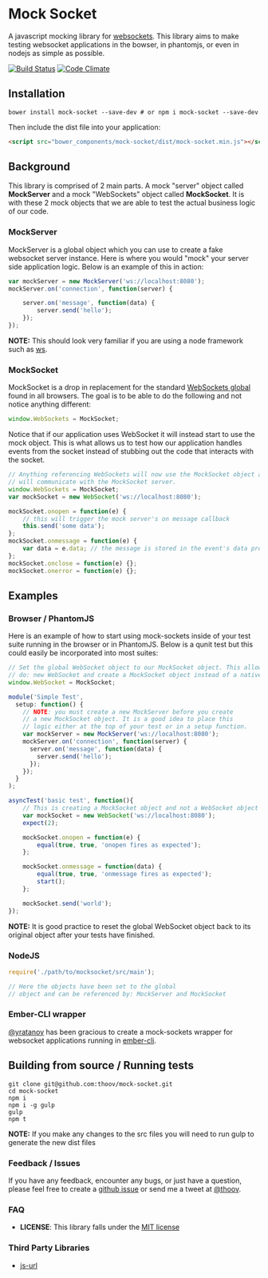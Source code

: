 # Mock Socket

A javascript mocking library for [websockets](https://developer.mozilla.org/en-US/docs/WebSockets). This library aims to make testing websocket applications in the bowser, in phantomjs, or even in nodejs as simple as possible.


[![Build Status](https://travis-ci.org/thoov/mock-socket.svg?branch=master)](https://travis-ci.org/thoov/mock-socket)
[![Code Climate](https://codeclimate.com/github/thoov/mock-socket/badges/gpa.svg)](https://codeclimate.com/github/thoov/mock-socket)

## Installation

```shell
bower install mock-socket --save-dev # or npm i mock-socket --save-dev
```

Then include the dist file into your application:
```html
<script src="bower_components/mock-socket/dist/mock-socket.min.js"></script>
```

## Background

This library is comprised of 2 main parts. A mock "server" object called **MockServer** and a mock "WebSockets" object
called **MockSocket**. It is with these 2 mock objects that we are able to test the actual business logic of our code.

### MockServer

MockServer is a global object which you can use to create a fake websocket server instance. Here
is where you would "mock" your server side application logic. Below is an example of this in action:

```js
var mockServer = new MockServer('ws://localhost:8080');
mockServer.on('connection', function(server) {

    server.on('message', function(data) {
        server.send('hello');
    });
});
```

**NOTE:** This should look very familiar if you are using a node framework such as [ws](https://github.com/einaros/ws).

### MockSocket

MockSocket is a drop in replacement for the standard [WebSockets global](https://developer.mozilla.org/en-US/docs/Web/API/WebSocket)
found in all browsers. The goal is to be able to do the following and not notice anything different:

```js
window.WebSockets = MockSocket;
```

Notice that if our application uses WebSocket it will instead start to use the mock object.
This is what allows us to test how our application handles events from the socket instead of stubbing
out the code that interacts with the socket.

```js
// Anything referencing WebSockets will now use the MockSocket object and
// will communicate with the MockSocket server.
window.WebSockets = MockSocket;
var mockSocket = new WebSocket('ws://localhost:8080');

mockSocket.onopen = function(e) {
    // this will trigger the mock server's on message callback
    this.send('some data');
};
mockSocket.onmessage = function(e) {
    var data = e.data; // the message is stored in the event's data property
};
mockSocket.onclose = function(e) {};
mockSocket.onerror = function(e) {};
```

## Examples

### Browser / PhantomJS

Here is an example of how to start using mock-sockets inside of your test suite running in the browser or in PhantomJS. Below is
a qunit test but this could easily be incorporated into most suites:

```js
// Set the global WebSocket object to our MockSocket object. This allows us to
// do: new WebSocket and create a MockSocket object instead of a native WebSocket object.
window.WebSocket = MockSocket;

module('Simple Test',
  setup: function() {
    // NOTE: you must create a new MockServer before you create
    // a new MockSocket object. It is a good idea to place this
    // logic either at the top of your test or in a setup function.
    var mockServer = new MockServer('ws://localhost:8080');
    mockServer.on('connection', function(server) {
      server.on('message', function(data) {
        server.send('hello');
      });
    });
  }
);

asyncTest('basic test', function(){
    // This is creating a MockSocket object and not a WebSocket object
    var mockSocket = new WebSocket('ws://localhost:8080');
    expect(2);

    mockSocket.onopen = function(e) {
        equal(true, true, 'onopen fires as expected');
    };

    mockSocket.onmessage = function(data) {
        equal(true, true, 'onmessage fires as expected');
        start();
    };

    mockSocket.send('world');
});
```

**NOTE:** It is good practice to reset the global WebSocket object back to its original object after your tests have finished.

### NodeJS

```js
require('./path/to/mocksocket/src/main');

// Here the objects have been set to the global
// object and can be referenced by: MockServer and MockSocket
```

### Ember-CLI wrapper
[@yratanov](https://github.com/yratanov) has been gracious to create a mock-sockets wrapper for websocket applications running in [ember-cli](https://github.com/yratanov/ember-cli-mock-socket).

## Building from source / Running tests

```
git clone git@github.com:thoov/mock-socket.git
cd mock-socket
npm i
npm i -g gulp
gulp
npm t
```

**NOTE:** If you make any changes to the src files you will need to run gulp to generate the new
dist files

### Feedback / Issues

If you have any feedback, encounter any bugs, or just have a question, please feel free to create a [github issue](https://github.com/thoov/mock-socket/issues/new) or send me a tweet at [@thoov](https://twitter.com/thoov).

### FAQ

* **LICENSE**: This library falls under the [MIT license](https://github.com/thoov/mock-socket/blob/master/LICENSE.txt)

### Third Party Libraries
* [js-url](https://github.com/websanova/js-url)
